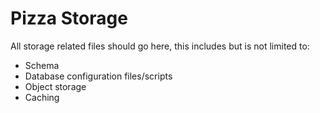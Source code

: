 # Pizza Storage

All storage related files should go here, this includes but is not limited to:
- Schema
- Database configuration files/scripts
- Object storage
- Caching